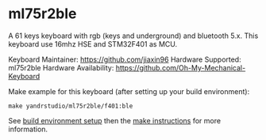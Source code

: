 ml75r2ble
===

A 61 keys keyboard with rgb (keys and underground) and bluetooth 5.x.
This keyboard use 16mhz HSE and STM32F401 as MCU.

Keyboard Maintainer: https://github.com/jiaxin96
Hardware Supported: ml75r2ble
Hardware Availability: https://github.com/Oh-My-Mechanical-Keyboard 

Make example for this keyboard (after setting up your build environment):

    make yandrstudio/ml75r2ble/f401:ble

See [build environment setup](https://docs.qmk.fm/#/getting_started_build_tools) then the [make instructions](https://docs.qmk.fm/#/getting_started_make_guide) for more information.
